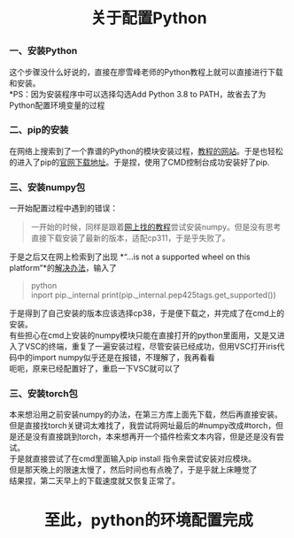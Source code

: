 # <p align="middle"> 关于配置Python
### 一、安装Python
这个步骤没什么好说的，直接在廖雪峰老师的Python教程上就可以直接进行下载和安装。  
*PS：因为安装程序中可以选择勾选Add Python 3.8 to PATH，故省去了为Python配置环境变量的过程
### 二、pip的安装
在网络上搜索到了一个靠谱的Python的模块安装过程，[教程的网站](https://zhuanlan.zhihu.com/p/27135994)。于是也轻松的进入了pip的[官网下载地址](https://www.lfd.uci.edu/~gohlke/pythonlibs/#numpy)。于是捏，使用了CMD控制台成功安装好了pip.
### 三、安装numpy包
 一开始配置过程中遇到的错误：  
> 一开始的时候，同样是跟着[网上找的教程](https://zhuanlan.zhihu.com/p/27135994)尝试安装numpy。但是没有思考直接下载安装了最新的版本，适配cp311，于是乎失败了。  

于是之后又在网上检索到了出现 *“...is not a supported wheel on this platform”*的[解决办法](https://blog.csdn.net/weixin_41781973/article/details/88350856)，输入了
> python  
> inport pip._internal
> print(pip._internal.pep425tags.get_supported())  

于是得到了自己安装的版本应该选择cp38，于是便下载之，并完成了在cmd上的安装。  
有些担心在cmd上安装的numpy模块只能在直接打开的python里面用，又是又进入了VSC的终端，重复了一遍安装过程，尽管安装已经成功，但用VSC打开iris代码中的import numpy似乎还是在报错，不理解了，我再看看  
呃呃，原来已经配置好了，重启一下VSC就可以了
### 三、安装torch包
本来想沿用之前安装numpy的办法，在第三方库上面先下载，然后再直接安装。但是直接找torch关键词太难找了，我尝试将网址最后的#numpy改成#torch，但是还是没有直接跳到torch，本来想再开一个插件检索文本内容，但是还是没有尝试。  
于是就直接尝试了在cmd里面输入pip install 指令来尝试安装对应模块。  
但是那天晚上的限速太慢了，然后时间也有点晚了，于是乎就上床睡觉了  
结果捏，第二天早上的下载速度就又恢复正常了。
# <p align="middle">至此，python的环境配置完成